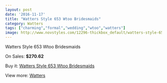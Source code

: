 ```yaml
---
layout: post
date: '2016-11-17'
title: "Watters Style 653 Wtoo Bridesmaids"
category: Watters
tags: ["charming","formal","wedding","wtoo","watters"]
image: http://www.novstyles.com/12296-thickbox_default/watters-style-653-wtoo-bridesmaids.jpg
---
```

Watters Style 653 Wtoo Bridesmaids

On Sales: **$270.62**
<a href="https://www.novstyles.com/en/watters/9005-watters-style-653-wtoo-bridesmaids.html"><amp-img layout="responsive" width="600" height="600" src="//www.novstyles.com/12296-thickbox_default/watters-style-653-wtoo-bridesmaids.jpg" alt="Watters Style 653 Wtoo Bridesmaids 0" /></a>

Buy it: [Watters Style 653 Wtoo Bridesmaids](https://www.novstyles.com/en/watters/9005-watters-style-653-wtoo-bridesmaids.html "Watters Style 653 Wtoo Bridesmaids")

View more: [Watters](https://www.novstyles.com/en/55-watters "Watters")